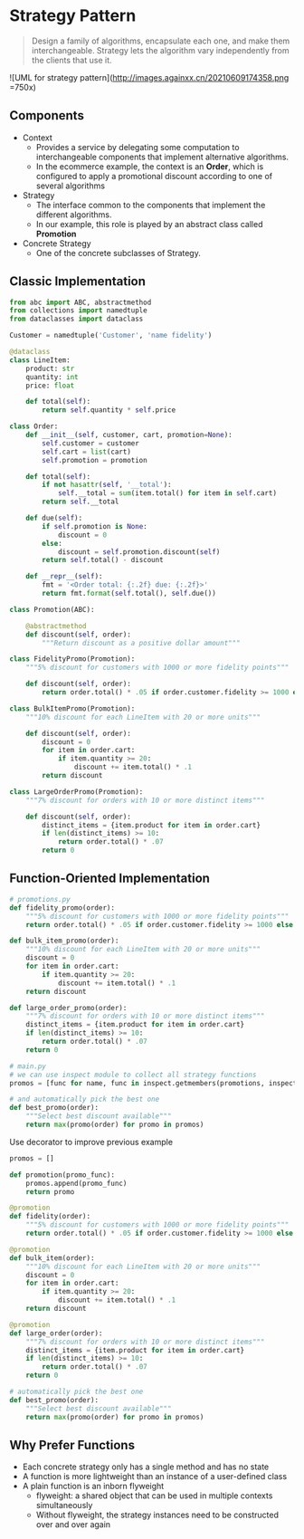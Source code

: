 # Strategy Pattern

> Design a family of algorithms, encapsulate each one, and make them interchangeable.
> Strategy lets the algorithm vary independently from the clients that use it.

![UML for strategy pattern](http://images.againxx.cn/20210609174358.png =750x)

## Components
* Context
    - Provides a service by delegating some computation to interchangeable components that implement alternative algorithms.
    - In the ecommerce example, the context is an **Order**, which is configured to apply a promotional discount according to one
      of several algorithms
* Strategy
    - The interface common to the components that implement the different algorithms.
    - In our example, this role is played by an abstract class called **Promotion**
* Concrete Strategy
    - One of the concrete subclasses of Strategy.

## Classic Implementation
```python
from abc import ABC, abstractmethod
from collections import namedtuple
from dataclasses import dataclass

Customer = namedtuple('Customer', 'name fidelity')

@dataclass
class LineItem:
    product: str
    quantity: int
    price: float

    def total(self):
        return self.quantity * self.price

class Order:
    def __init__(self, customer, cart, promotion=None):
        self.customer = customer
        self.cart = list(cart)
        self.promotion = promotion

    def total(self):
        if not hasattr(self, '__total'):
            self.__total = sum(item.total() for item in self.cart)
        return self.__total

    def due(self):
        if self.promotion is None:
            discount = 0
        else:
            discount = self.promotion.discount(self)
        return self.total() - discount

    def __repr__(self):
        fmt = '<Order total: {:.2f} due: {:.2f}>'
        return fmt.format(self.total(), self.due())

class Promotion(ABC):

    @abstractmethod
    def discount(self, order):
        """Return discount as a positive dollar amount"""

class FidelityPromo(Promotion):
    """5% discount for customers with 1000 or more fidelity points"""

    def discount(self, order):
        return order.total() * .05 if order.customer.fidelity >= 1000 else 0

class BulkItemPromo(Promotion):
    """10% discount for each LineItem with 20 or more units"""

    def discount(self, order):
        discount = 0
        for item in order.cart:
            if item.quantity >= 20:
                discount += item.total() * .1
        return discount

class LargeOrderPromo(Promotion):
    """7% discount for orders with 10 or more distinct items"""

    def discount(self, order):
        distinct_items = {item.product for item in order.cart}
        if len(distinct_items) >= 10:
            return order.total() * .07
        return 0
```

## Function-Oriented Implementation
```python
# promotions.py
def fidelity_promo(order):
    """5% discount for customers with 1000 or more fidelity points"""
    return order.total() * .05 if order.customer.fidelity >= 1000 else 0

def bulk_item_promo(order):
    """10% discount for each LineItem with 20 or more units"""
    discount = 0
    for item in order.cart:
        if item.quantity >= 20:
            discount += item.total() * .1
    return discount

def large_order_promo(order):
    """7% discount for orders with 10 or more distinct items"""
    distinct_items = {item.product for item in order.cart}
    if len(distinct_items) >= 10:
        return order.total() * .07
    return 0

# main.py
# we can use inspect module to collect all strategy functions
promos = [func for name, func in inspect.getmembers(promotions, inspect.isfunction)]

# and automatically pick the best one
def best_promo(order):
    """Select best discount available"""
    return max(promo(order) for promo in promos)

```

Use decorator to improve previous example
```python
promos = []

def promotion(promo_func):
    promos.append(promo_func)
    return promo

@promotion
def fidelity(order):
    """5% discount for customers with 1000 or more fidelity points"""
    return order.total() * .05 if order.customer.fidelity >= 1000 else 0

@promotion
def bulk_item(order):
    """10% discount for each LineItem with 20 or more units"""
    discount = 0
    for item in order.cart:
        if item.quantity >= 20:
            discount += item.total() * .1
    return discount

@promotion
def large_order(order):
    """7% discount for orders with 10 or more distinct items"""
    distinct_items = {item.product for item in order.cart}
    if len(distinct_items) >= 10:
        return order.total() * .07
    return 0

# automatically pick the best one
def best_promo(order):
    """Select best discount available"""
    return max(promo(order) for promo in promos)

```

## Why Prefer Functions
* Each concrete strategy only has a single method and has no state
* A function is more lightweight than an instance of a user-defined class
* A plain function is an inborn flyweight
    - flyweight: a shared object that can be used in multiple contexts simultaneously
    - Without flyweight, the strategy instances need to be constructed over and over again
